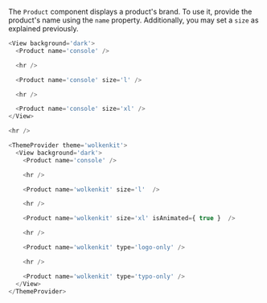 The `Product` component displays a product's brand. To use it, provide the product's name using the `name` property. Additionally, you may set a `size` as explained previously.

```javascript
<View background='dark'>
  <Product name='console' />

  <hr />

  <Product name='console' size='l' />

  <hr />

  <Product name='console' size='xl' />
</View>

<hr />

<ThemeProvider theme='wolkenkit'>
  <View background='dark'>
    <Product name='console' />

    <hr />

    <Product name='wolkenkit' size='l'  />

    <hr />

    <Product name='wolkenkit' size='xl' isAnimated={ true }  />

    <hr />

    <Product name='wolkenkit' type='logo-only' />

    <hr />

    <Product name='wolkenkit' type='typo-only' />
  </View>
</ThemeProvider>
```
